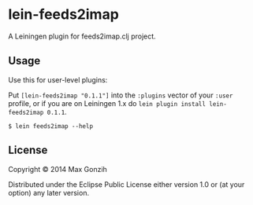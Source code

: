 # lein-feeds2imap

A Leiningen plugin for feeds2imap.clj project.

## Usage

Use this for user-level plugins:

Put `[lein-feeds2imap "0.1.1"]` into the `:plugins` vector of your
`:user` profile, or if you are on Leiningen 1.x do `lein plugin install
lein-feeds2imap 0.1.1`.


    $ lein feeds2imap --help

## License

Copyright © 2014 Max Gonzih

Distributed under the Eclipse Public License either version 1.0 or (at
your option) any later version.
